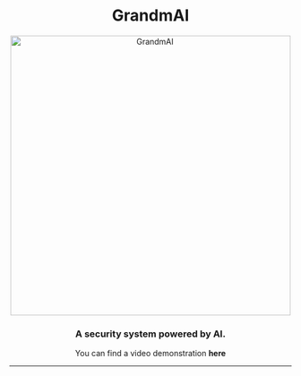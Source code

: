 <div align="center">
<h1>GrandmAI</h1>
  <img src="https://github.com/Menezess42/GrandmaAI/assets/67249275/4e50e215-1329-49ba-8546-44cdf48401cb" alt="GrandmAI" width="500">
<h3>A security system powered by AI.</h3>
<p>You can find a video demonstration <b href="https://www.youtube.com/shorts/ZmDJwb9250c">here</b></p>
<hr/>
</div>
